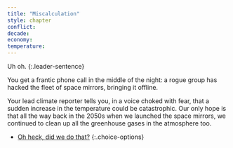 ```yaml
---
title: "Miscalculation"
style: chapter
conflict: 
decade: 
economy: 
temperature: 
---
```


Uh oh.
{:.leader-sentence}

You get a frantic phone call in the middle of the night: a rogue group has hacked the fleet of space mirrors, bringing it offline.

Your lead climate reporter tells you, in a voice choked with fear, that a sudden increase in the temperature could be catastrophic. Our only hope is that all the way back in the 2050s when we launched the space mirrors, we continued to clean up all the greenhouse gases in the atmosphere too.

- [Oh heck, did we do that?](chapter_carbon-capture.html)
{:.choice-options}

